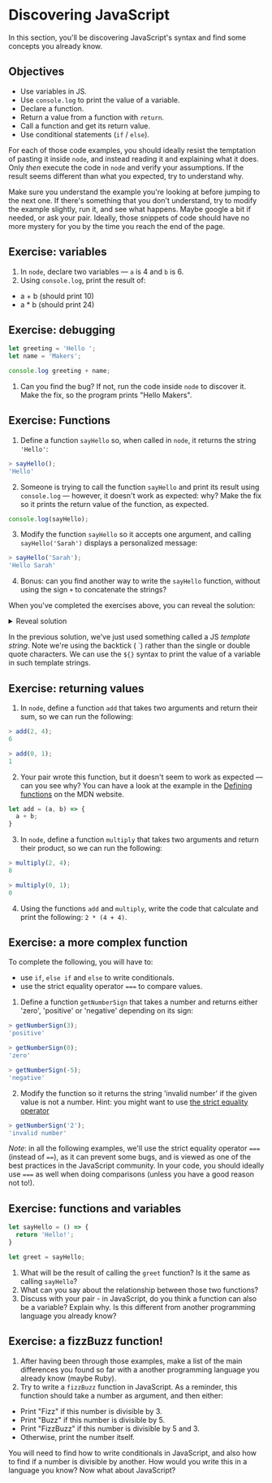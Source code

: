 # Discovering JavaScript

In this section, you'll be discovering JavaScript's syntax and find some concepts you already know.

## Objectives

 * Use variables in JS.
 * Use `console.log` to print the value of a variable.
 * Declare a function.
 * Return a value from a function with `return`.
 * Call a function and get its return value.
 * Use conditional statements (`if` / `else`).

For each of those code examples, you should ideally resist the temptation of pasting it inside `node`, and instead reading it and explaining what it does. Only *then* execute the code in `node` and verify your assumptions. If the result seems different than what you expected, try to understand why.

Make sure you understand the example you're looking at before jumping to the next one. If there's something that you don't understand, try to modify the example slightly, run it, and see what happens. Maybe google a bit if needed, or ask your pair. Ideally, those snippets of code should have no more mystery for you by the time you reach the end of the page.

## Exercise: variables

1. In `node`, declare two variables — `a` is 4 and `b` is 6.
2. Using `console.log`, print the result of:
  * a + b (should print 10)
  * a * b (should print 24)

## Exercise: debugging

```javascript
let greeting = 'Hello ';
let name = 'Makers';

console.log greeting + name;
```

1. Can you find the bug? If not, run the code inside `node` to discover it. Make the fix, so the program prints "Hello Makers".

## Exercise: Functions

1. Define a function `sayHello` so, when called in `node`, it returns the string `'Hello'`:

```javascript
> sayHello();
'Hello'
```

2. Someone is trying to call the function `sayHello` and print its result using `console.log` — however, it doesn't work as expected: why? Make the fix so it prints the return value of the function, as expected.

```javascript
console.log(sayHello);
```

3. Modify the function `sayHello` so it accepts one argument, and calling `sayHello('Sarah')` displays a personalized message:
```javascript
> sayHello('Sarah');
'Hello Sarah'
```

4. Bonus: can you find another way to write the `sayHello` function, without using the sign `+` to concatenate the strings?

When you've completed the exercises above, you can reveal the solution:

<details>
<summary>Reveal solution</summary>

```javascript

// What about this one? Hint: you might want to use the word "argument" here too.
let sayHello = function(name) => {
  return `Hello ${name}`;
}

console.log(sayHello('Sarah'));
```

</details>

In the previous solution, we've just used something called a JS *template string*. Note we're using the backtick ( \`) rather than the single or double quote characters. We can use the `${}` syntax to print the value of a variable in such template strings.

## Exercise: returning values

1. In `node`, define a function `add` that takes two arguments and return their sum, so we can run the following:
```javascript
> add(2, 4);
6

> add(0, 1);
1
```

2. Your pair wrote this function, but it doesn't seem to work as expected — can you see why? You can have a look at the example in the [Defining functions](https://developer.mozilla.org/en-US/docs/Web/JavaScript/Guide/Functions#defining_functions) on the MDN website.

```javascript
let add = (a, b) => {
  a + b;
}
```


3. In `node`, define a function `multiply` that takes two arguments and return their product, so we can run the following:
```javascript
> multiply(2, 4);
8

> multiply(0, 1);
0
```

4. Using the functions `add` and `multiply`, write the code that calculate and print the following: `2 * (4 + 4)`.

## Exercise: a more complex function

To complete the following, you will have to:
 * use `if`, `else if` and `else` to write conditionals.
 * use the strict equality operator `===` to compare values.

1. Define a function `getNumberSign` that takes a number and returns either 'zero', 'positive' or 'negative' depending on its sign:

```javascript
> getNumberSign(3);
'positive'

> getNumberSign(0);
'zero'

> getNumberSign(-5);
'negative'
```

2. Modify the function so it returns the string 'invalid number' if the given value is not a number. Hint: you might want to use [the strict equality operator](https://developer.mozilla.org/en-US/docs/Web/JavaScript/Reference/Operators/Strict_equality)

```javascript
> getNumberSign('2');
'invalid number'
```

*Note*: in all the following examples, we'll use the strict equality operator `===` (instead of `==`), as it can prevent some bugs, and is viewed as one of the best practices in the JavaScript community. In your code, you should ideally use `===` as well when doing comparisons (unless you have a good reason not to!).

## Exercise: functions and variables

```javascript
let sayHello = () => {
  return 'Hello!';
}

let greet = sayHello;
```

1. What will be the result of calling the `greet` function? Is it the same as calling `sayHello`?
2. What can you say about the relationship between those two functions?
3. Discuss with your pair - in JavaScript, do you think a function can also be a variable? Explain why. Is this different from another programming language you already know?

## Exercise: a fizzBuzz function!

1. After having been through those examples, make a list of the main differences you found so far with a another programming language you already know (maybe Ruby).
2. Try to write a `fizzBuzz` function in JavaScript. As a reminder, this function should take a number as argument, and then either:
  * Print "Fizz" if this number is divisible by 3.
  * Print "Buzz" if this number is divisible by 5.
  * Print "FizzBuzz" if this number is divisible by 5 and 3.
  * Otherwise, print the number itself.

  You will need to find how to write conditionals in JavaScript, and also how to find if a number is divisible by another. How would you write this in a language you know? Now what about JavaScript?
